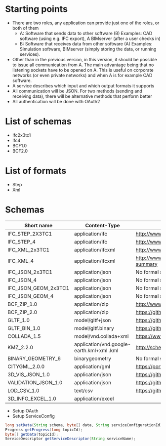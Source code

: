 # Starting points
- There are two roles, any application can provide just one of the roles, or both of them
  - A: Software that sends data to other software (B)
    Examples: CAD software (using e.g. IFC export), A BIMserver (after a user checks in)
  - B: Software that receives data from other software (A)
    Examples: Simulation software, BIMserver (simply storing the data, or running services).
- Other than in the previous version, in this version, it should be possible to issue all communication from A. The main advantage being that no listening sockets have to be opened on A. This is useful on corporate networks (or even private networks) and when A is for example CAD software.
- A service describes which input and which output formats it supports
- All communication will be JSON. For two methods (sending and receiving data), there will be alternative methods that perform better
- All authentication will be done with OAuth2

# List of schemas
- Ifc2x3tc1
- Ifc4
- BCF1.0
- BCF2.0

# List of formats
- Step
- Xml

# Schemas

| Short name | Content-Type | URL |
|---|---|---|
| IFC_STEP_2X3TC1 | application/ifc | http://www.buildingsmart-tech.org/specifications/ifc-releases/ifc2x3-tc1-release |
| IFC_STEP_4 | application/ifc | http://www.buildingsmart-tech.org/specifications/ifc-releases/ifc4-release |
| IFC_XML_2x3TC1 | application/ifcxml | http://www.buildingsmart-tech.org/specifications/ifcxml-releases/ifcxml2x3-release/summary |
| IFC_XML_4 | application/ifcxml | http://www.buildingsmart-tech.org/specifications/ifcxml-releases/ifcxml4-release/ifcxml4-release-summary |
| IFC_JSON_2x3TC1 | application/json | No formal specification |
| IFC_JSON_4 | application/json | No formal specification |
| IFC_JSON_GEOM_2x3TC1 | application/json | No formal specification |
| IFC_JSON_GEOM_4 | application/json | No formal specification |
| BCF_ZIP_1.0 | application/zip | http://www.buildingsmart-tech.org/specifications/bcf-releases/bcfxml-v1 |
| BCF_ZIP_2.0 | application/zip | https://github.com/BuildingSMART/BCF-XML |
| GLTF_1.0 | model/gltf+json | https://github.com/KhronosGroup/glTF/blob/master/specification/README.md |
| GLTF_BIN_1.0 | model/gltf.binary | https://github.com/KhronosGroup/glTF/blob/master/extensions/Khronos/KHR_binary_glTF/README.md |
| COLLADA_1.5 | model/vnd.collada+xml | https://www.khronos.org/files/collada_spec_1_5.pdf |
| KMZ_2.2.0 | application/vnd.google-earth.kml+xml .kml | http://schemas.opengis.net/kml/2.2.0/ |
| BINARY_GEOMETRY_6 | binarygeometry | No formal specification |
| CITYGML_2.0.0 | application/gml | https://portal.opengeospatial.org/files/?artifact_id=47842 |
| 3D_VIS_JSON_1.0 | application/json | https://github.com/opensourceBIM/BIMserver-Repository/wiki/3D-Visualization-Effects |
| VALIDATION_JSON_1.0 | application/json | https://github.com/opensourceBIM/BIMserver-Repository/wiki/Validation-Report |
| LOD_CSV_1.0 | text/csv | https://github.com/opensourceBIM/BIMserver-Repository/wiki/LOD-CSV |
| 3D_INFO_EXCEL_1.0 | application/excel | |

- Setup OAuth
- Setup ServiceConfig
```java
long setData(String schema, byte[] data, String serviceConfigurationId);
Progress getProgress(long topicId);
byte[] getData(topicId);
ServiceDescriptor getServiceDescriptor(String serviceName);
```